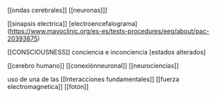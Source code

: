 [[ondas cerebrales]] [[neuronas]]]

[[sinapsis electrica]] [electroencefalograma]
(https://www.mayoclinic.org/es-es/tests-procedures/eeg/about/pac-20393875)

[[CONSCIOUSNESS]] conciencia e inconciencia [estados alterados]

[[cerebro humano]] [[conexiónneuronal]] [[neurociencias]]

uso de una de las [[Interacciones fundamentales]] [[fuerza electromagnetica]] [[fotón]]